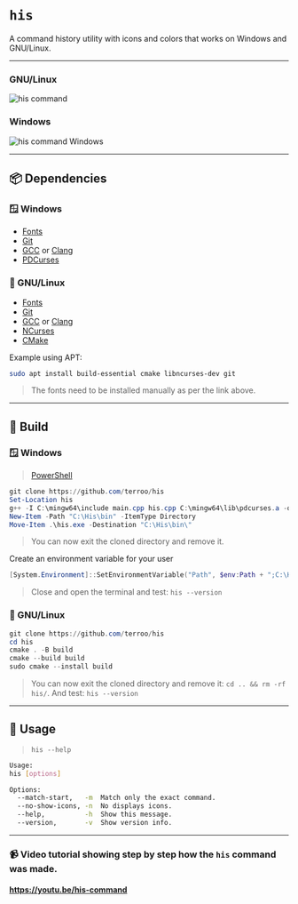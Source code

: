 # `his`
A command history utility with icons and colors that works on Windows and GNU/Linux.

---

### GNU/Linux
![his command](https://github.com/terroo/terroo.github.io/blob/main/assets/img/commands/his.gif?raw=true) 


### Windows
![his command Windows](https://github.com/terroo/terroo.github.io/blob/main/assets/img/commands/his-win.gif?raw=true) 

---

## 📦 Dependencies

### 🪟 Windows
+ [Fonts](https://github.com/terroo/fonts)
+ [Git](https://terminalroot.com.br/2023/03/como-instalar-git-e-git-bash-no-windows.html)
+ [GCC](https://terminalroot.com/how-to-install-the-new-version-of-gcc-mingw-on-windows/) or [Clang](https://terminalroot.com/how-to-install-the-new-version-of-clang-llvm-on-windows/)
+ [PDCurses](https://terminalroot.com/how-to-install-pdcurses-ncurses-on-windows/)

### 🐂 GNU/Linux
+ [Fonts](https://github.com/terroo/fonts)
+ [Git](https://terminalroot.com/tags#git)
+ [GCC](https://terminalroot.com/tags#gcc) or [Clang](https://terminalroot.com/tags#clang)
+ [NCurses](https://terminalroot.com.br/ncurses)
+ [CMake](https://terminalroot.com/tags#cmake)

Example using APT:
```bash
sudo apt install build-essential cmake libncurses-dev git
```
> The fonts need to be installed manually as per the link above.

---

## 🚧 Build

### 🪟 Windows
> [PowerShell](https://terminalroot.com/customize-your-powershell-like-a-pro/)

```powershell
git clone https://github.com/terroo/his
Set-Location his
g++ -I C:\mingw64\include main.cpp his.cpp C:\mingw64\lib\pdcurses.a -o his
New-Item -Path "C:\His\bin" -ItemType Directory
Move-Item .\his.exe -Destination "C:\His\bin\"
```
> You can now exit the cloned directory and remove it.

Create an environment variable for your user
```powershell
[System.Environment]::SetEnvironmentVariable("Path", $env:Path + ";C:\His\bin", [System.EnvironmentVariableTarget]::User)
```
> Close and open the terminal and test: `his --version`


### 🐂 GNU/Linux
```powershell
git clone https://github.com/terroo/his
cd his
cmake . -B build
cmake --build build
sudo cmake --install build
```
> You can now exit the cloned directory and remove it: `cd .. && rm -rf his/`. And test: `his --version`

---

## 💼 Usage
> `his --help`

```bash
Usage:
his [options]

Options:
  --match-start,   -m  Match only the exact command.
  --no-show-icons, -n  No displays icons.
  --help,          -h  Show this message.
  --version,       -v  Show version info.
```

---

### 📹 Video tutorial showing step by step how the `his` command was made.
#### <https://youtu.be/his-command>

